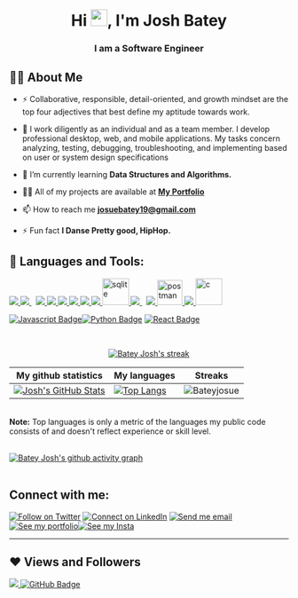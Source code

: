 
<h1 align="center">Hi <img src="https://raw.githubusercontent.com/MartinHeinz/MartinHeinz/master/wave.gif" width="30px">, I'm Josh Batey</h1>
<h3 align="center">I am a Software Engineer</h3>


## 🙋‍♂️ About Me

- ⚡ Collaborative, responsible, detail-oriented, and growth mindset are the top four adjectives that best define my aptitude towards work.

- 👯 I work diligently as an individual and as a team member. I develop professional desktop, web, and mobile applications. My tasks concern analyzing, testing, debugging, troubleshooting, and implementing based on user or system design specifications
  
- 🌱 I’m currently learning **Data Structures and Algorithms.**

<!-- - 👯 I’m looking to collaborate on **OpenSource Projects** -->

- 👨‍💻 All of my projects are available at **[My Portfolio](#)**

- 📫 How to reach me **josuebatey19@gmail.com**

- ⚡ Fun fact **I Danse Pretty good, HipHop.**

## 🚀 Languages and Tools:
 
<p align="left"> 
    <a href="https://developer.mozilla.org/en-US/docs/Web/JavaScript" target="_blank"> <img src="https://img.icons8.com/color/48/000000/javascript.png"/> </a> 
    <a style="padding-right:8px;" href="https://https://www.djangoproject.com/" target="_blank"> <img src="https://img.icons8.com/color/48/000000/django.png"/> </a> 
<!--     <a href="https://expressjs.com" target="_blank"> <img src="https://raw.githubusercontent.com/devicons/devicon/master/icons/express/express-original-wordmark.svg" alt="express" width="40" height="40"/> </a> -->
<!--     <a href="https://reactjs.org/" target="_blank"> <img src="https://img.icons8.com/color/48/000000/react-native.png"/> </a> -->
<!--     <a href="https://redux.js.org" target="_blank"> <img src="https://img.icons8.com/color/48/000000/redux.png"/> </a> -->
    <a href="https://www.python.org" target="_blank"> <img src="https://img.icons8.com/color/48/000000/python.png"/> </a> 
    <a href="https://www.w3.org/html/" target="_blank"> <img src="https://img.icons8.com/color/48/000000/html-5.png"/> </a> 
    <a href="https://www.w3schools.com/css/" target="_blank"> <img src="https://img.icons8.com/color/48/000000/css3.png"/> </a> 
    <a href="https://getbootstrap.com" target="_blank"> <img src="https://img.icons8.com/color/48/000000/bootstrap.png"/> </a> 
    <a href="https://www.java.com" target="_blank"> <img src="https://img.icons8.com/color/48/000000/java-coffee-cup-logo.png"/> </a>
    <a href="https://www.php.net/" target="_blank"> <img src="https://img.icons8.com/color/48/000000/php.png"/> </a> 
    <a href="https://www.sqlite.org" target="_blank"> <img src="https://www.vectorlogo.zone/logos/sqlite/sqlite-icon.svg" alt="sqlite" width="48" height="48"/> </a> 
    <a style="padding-right:8px;" href="https://www.mysql.com/" target="_blank"> <img src="https://img.icons8.com/fluent/50/000000/mysql-logo.png"/> </a>
    <a href="https://trello.com/en" class="trello" target="_blank"> <img src="https://img.icons8.com/color/48/000000/trello.png"/> </a> 
    <a href="https://postman.com" target="_blank"> <img src="https://www.vectorlogo.zone/logos/getpostman/getpostman-icon.svg" alt="postman" width="45" height="45"/> </a>   
    <a href="https://git-scm.com/" target="_blank"> <img src="https://img.icons8.com/color/48/000000/git.png"/> </a> 
    <a href="https://www.learn-c.org/" target="_blank"> <img src="https://www.vectorlogo.zone/logos/c/c.svg" alt="c" width="48" height="48"/> </a> 
</p>

[![Javascript Badge](https://img.shields.io/badge/-Javascript-F0DB4F?style=for-the-badge&labelColor=black&logo=javascript&logoColor=F0DB4F)](#)[![Python Badge](https://img.shields.io/badge/-Django-3C873A?style=for-the-badge&labelColor=black&logo=python&logoColor=3C873A)](#) [![React Badge](https://img.shields.io/badge/-React-61DBFB?style=for-the-badge&labelColor=black&logo=react&logoColor=61DBFB)](#)
<!-- [![Typescript Badge](https://img.shields.io/badge/-Typescript-007acc?style=for-the-badge&labelColor=black&logo=typescript&logoColor=007acc)](#)   -->
<!-- [![GraphQL Badge](https://img.shields.io/badge/-GraphQl-e535ab?style=for-the-badge&labelColor=black&logo=node.js&logoColor=e535ab)](#) -->
<br/>

<p align="center">
    <a href="https://github.com/Bateyjosue/github-readme-streak-stats">
        <img title="🔥 Get streak stats for your profile at git.io/streak-stats" alt="Batey Josh's streak" src="https://github-readme-streak-stats.herokuapp.com/?user=Bateyjosue&theme=black-ice&hide_border=true&stroke=0000&background=060A0CD0"/>
    </a>
</p>

|My github statistics|My languages|Streaks|
|-|-|-|
|[![Josh's GitHub Stats](https://github-readme-stats.vercel.app/api?username=Bateyjosue&show_icons=true&theme=dark&hide_title=true)](https://github.com/Bateyjosue)|[![Top Langs](https://github-readme-stats.vercel.app/api/top-langs/?username=Bateyjosue&show_icons=true&theme=dark&layout=compact&hide_title=true)](https://github.com/Bateyjosue)|![Bateyjosue](https://github-readme-streak-stats.herokuapp.com/?user=Bateyjosue&theme=dark)
<br/>
  <b>Note:</b> Top languages is only a metric of the languages my public code consists of and doesn't reflect experience or skill level.


<br/>
<br/>

[![Batey Josh's github activity graph](https://activity-graph.herokuapp.com/graph?username=Bateyjosue&bg_color=0D1117&color=5BCDEC&line=5BCDEC&point=FFFFFF&area=true&hide_border=true)](https://github.com/Bateyjosue/github-readme-activity-graph)
<br/>
<br/>

## Connect with me:
<p align="left">

[![Follow on Twitter](https://img.shields.io/badge/--twitter?label=Twitter&logo=Twitter&style=social)](https://twitter.com/JosueBatey) [![Connect on LinkedIn](https://img.shields.io/badge/--linkedin?label=LinkedIn&logo=LinkedIn&style=social)](https://www.linkedin.com/in/josue-ishara) [![Send me email](https://img.shields.io/badge/--gmail?label=Gmail&logo=Gmail&style=social)](mailto:joshishara.dev@gmail.com)[![See my portfolio](https://img.shields.io/badge/--portfolio?label=Portfolio&logo=portfolio&style=social)](#)[![See my Insta](https://img.shields.io/badge/--instagram?label=Instagram&logo=instagram&style=social)](https://www.instagram.com/ish.josh_/)
<!--   [![See my angellist profile](https://img.shields.io/badge/--angellist?label=AngelList&logo=AngelList&style=social)](#) [![See me on medium](https://img.shields.io/badge/--medium?label=Medium&logo=medium&style=social)](#) 
  [![See my resume](https://img.shields.io/badge/--resume?label=Resume&logo=resume&style=social)](#)  -->
  
___
</p>

## ❤ Views and Followers
<a href="https://github.com/Bateyjosue/github-profile-views-counter">
    <img src="https://komarev.com/ghpvc/?username=Bateyjosue">
</a>
<a href="https://github.com/Bateyjosue?tab=followers"><img src="https://img.shields.io/github/followers/<Bateyjosue?label=Followers&style=social" alt="GitHub Badge"></a>
